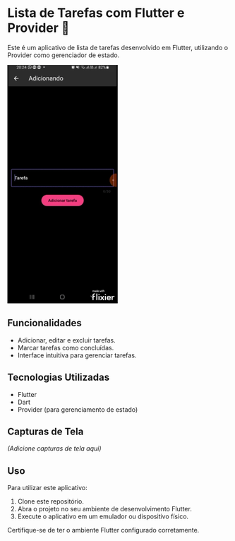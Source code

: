 # Lista de Tarefas com Flutter e Provider 📝

Este é um aplicativo de lista de tarefas desenvolvido em Flutter, utilizando o Provider como gerenciador de estado.

![Demonstração](image.gif)

## Funcionalidades

- Adicionar, editar e excluir tarefas.
- Marcar tarefas como concluídas.
- Interface intuitiva para gerenciar tarefas.

## Tecnologias Utilizadas

- Flutter
- Dart
- Provider (para gerenciamento de estado)

## Capturas de Tela

_(Adicione capturas de tela aqui)_

## Uso

Para utilizar este aplicativo:

1. Clone este repositório.
2. Abra o projeto no seu ambiente de desenvolvimento Flutter.
3. Execute o aplicativo em um emulador ou dispositivo físico.

Certifique-se de ter o ambiente Flutter configurado corretamente.

